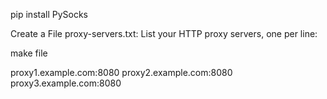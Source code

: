 pip install PySocks

Create a File proxy-servers.txt:
List your HTTP proxy servers, one per line:

make file

proxy1.example.com:8080
proxy2.example.com:8080
proxy3.example.com:8080
